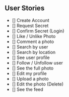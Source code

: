 ## User Stories

- [] Create Account 
- [] Request Secret
- [] Confirm Secret (Login)
- [] Like / Unlike Photo
- [] Comment a photo
- [] Search by user
- [] Search by location
- [] See user profile
- [] Follow / Unfollow user
- [] See the full photo
- [] Edit my profile
- [] Upload a photo
- [] Edit the photo (Delete)
- [] See the feed
